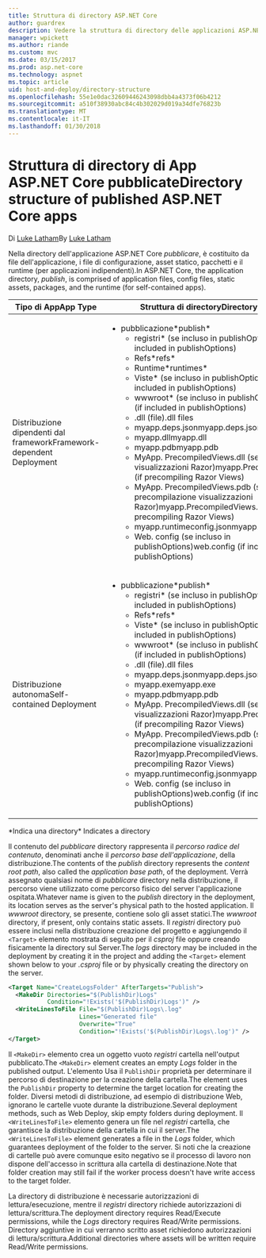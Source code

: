 ```yaml
---
title: Struttura di directory ASP.NET Core
author: guardrex
description: Vedere la struttura di directory delle applicazioni ASP.NET di base pubblicate.
manager: wpickett
ms.author: riande
ms.custom: mvc
ms.date: 03/15/2017
ms.prod: asp.net-core
ms.technology: aspnet
ms.topic: article
uid: host-and-deploy/directory-structure
ms.openlocfilehash: 55e1e0dac32609446243098dbb4a4373f06b4212
ms.sourcegitcommit: a510f38930abc84c4b302029d019a34dfe76823b
ms.translationtype: MT
ms.contentlocale: it-IT
ms.lasthandoff: 01/30/2018
---
```

# <a name="directory-structure-of-published-aspnet-core-apps"></a><span data-ttu-id="c56f5-103">Struttura di directory di App ASP.NET Core pubblicate</span><span class="sxs-lookup"><span data-stu-id="c56f5-103">Directory structure of published ASP.NET Core apps</span></span>

<span data-ttu-id="c56f5-104">Di [Luke Latham](https://github.com/guardrex)</span><span class="sxs-lookup"><span data-stu-id="c56f5-104">By [Luke Latham](https://github.com/guardrex)</span></span>

<span data-ttu-id="c56f5-105">Nella directory dell'applicazione ASP.NET Core *pubblicare*, è costituito da file dell'applicazione, i file di configurazione, asset statico, pacchetti e il runtime (per applicazioni indipendenti).</span><span class="sxs-lookup"><span data-stu-id="c56f5-105">In ASP.NET Core, the application directory, *publish*, is comprised of application files, config files, static assets, packages, and the runtime (for self-contained apps).</span></span>

| <span data-ttu-id="c56f5-106">Tipo di App</span><span class="sxs-lookup"><span data-stu-id="c56f5-106">App Type</span></span>                       | <span data-ttu-id="c56f5-107">Struttura di directory</span><span class="sxs-lookup"><span data-stu-id="c56f5-107">Directory Structure</span></span> |
| ------------------------------ | ------------------- |
| <span data-ttu-id="c56f5-108">Distribuzione dipendenti dal framework</span><span class="sxs-lookup"><span data-stu-id="c56f5-108">Framework-dependent Deployment</span></span> | <ul><li><span data-ttu-id="c56f5-109">pubblicazione\*</span><span class="sxs-lookup"><span data-stu-id="c56f5-109">publish\*</span></span><ul><li><span data-ttu-id="c56f5-110">registri\* (se incluso in publishOptions)</span><span class="sxs-lookup"><span data-stu-id="c56f5-110">logs\* (if included in publishOptions)</span></span></li><li><span data-ttu-id="c56f5-111">Refs\*</span><span class="sxs-lookup"><span data-stu-id="c56f5-111">refs\*</span></span></li><li><span data-ttu-id="c56f5-112">Runtime\*</span><span class="sxs-lookup"><span data-stu-id="c56f5-112">runtimes\*</span></span></li><li><span data-ttu-id="c56f5-113">Viste\* (se incluso in publishOptions)</span><span class="sxs-lookup"><span data-stu-id="c56f5-113">Views\* (if included in publishOptions)</span></span></li><li><span data-ttu-id="c56f5-114">wwwroot\* (se incluso in publishOptions)</span><span class="sxs-lookup"><span data-stu-id="c56f5-114">wwwroot\* (if included in publishOptions)</span></span></li><li><span data-ttu-id="c56f5-115">.dll (file)</span><span class="sxs-lookup"><span data-stu-id="c56f5-115">.dll files</span></span></li><li><span data-ttu-id="c56f5-116">myapp.deps.json</span><span class="sxs-lookup"><span data-stu-id="c56f5-116">myapp.deps.json</span></span></li><li><span data-ttu-id="c56f5-117">myapp.dll</span><span class="sxs-lookup"><span data-stu-id="c56f5-117">myapp.dll</span></span></li><li><span data-ttu-id="c56f5-118">myapp.pdb</span><span class="sxs-lookup"><span data-stu-id="c56f5-118">myapp.pdb</span></span></li><li><span data-ttu-id="c56f5-119">MyApp. PrecompiledViews.dll (se precompilazione visualizzazioni Razor)</span><span class="sxs-lookup"><span data-stu-id="c56f5-119">myapp.PrecompiledViews.dll (if precompiling Razor Views)</span></span></li><li><span data-ttu-id="c56f5-120">MyApp. PrecompiledViews.pdb (se precompilazione visualizzazioni Razor)</span><span class="sxs-lookup"><span data-stu-id="c56f5-120">myapp.PrecompiledViews.pdb (if precompiling Razor Views)</span></span></li><li><span data-ttu-id="c56f5-121">myapp.runtimeconfig.json</span><span class="sxs-lookup"><span data-stu-id="c56f5-121">myapp.runtimeconfig.json</span></span></li><li><span data-ttu-id="c56f5-122">Web. config (se incluso in publishOptions)</span><span class="sxs-lookup"><span data-stu-id="c56f5-122">web.config (if included in publishOptions)</span></span></li></ul></li></ul> |
| <span data-ttu-id="c56f5-123">Distribuzione autonoma</span><span class="sxs-lookup"><span data-stu-id="c56f5-123">Self-contained Deployment</span></span>      | <ul><li><span data-ttu-id="c56f5-124">pubblicazione\*</span><span class="sxs-lookup"><span data-stu-id="c56f5-124">publish\*</span></span><ul><li><span data-ttu-id="c56f5-125">registri\* (se incluso in publishOptions)</span><span class="sxs-lookup"><span data-stu-id="c56f5-125">logs\* (if included in publishOptions)</span></span></li><li><span data-ttu-id="c56f5-126">Refs\*</span><span class="sxs-lookup"><span data-stu-id="c56f5-126">refs\*</span></span></li><li><span data-ttu-id="c56f5-127">Viste\* (se incluso in publishOptions)</span><span class="sxs-lookup"><span data-stu-id="c56f5-127">Views\* (if included in publishOptions)</span></span></li><li><span data-ttu-id="c56f5-128">wwwroot\* (se incluso in publishOptions)</span><span class="sxs-lookup"><span data-stu-id="c56f5-128">wwwroot\* (if included in publishOptions)</span></span></li><li><span data-ttu-id="c56f5-129">.dll (file)</span><span class="sxs-lookup"><span data-stu-id="c56f5-129">.dll files</span></span></li><li><span data-ttu-id="c56f5-130">myapp.deps.json</span><span class="sxs-lookup"><span data-stu-id="c56f5-130">myapp.deps.json</span></span></li><li><span data-ttu-id="c56f5-131">myapp.exe</span><span class="sxs-lookup"><span data-stu-id="c56f5-131">myapp.exe</span></span></li><li><span data-ttu-id="c56f5-132">myapp.pdb</span><span class="sxs-lookup"><span data-stu-id="c56f5-132">myapp.pdb</span></span></li><li><span data-ttu-id="c56f5-133">MyApp. PrecompiledViews.dll (se precompilazione visualizzazioni Razor)</span><span class="sxs-lookup"><span data-stu-id="c56f5-133">myapp.PrecompiledViews.dll (if precompiling Razor Views)</span></span></li><li><span data-ttu-id="c56f5-134">MyApp. PrecompiledViews.pdb (se precompilazione visualizzazioni Razor)</span><span class="sxs-lookup"><span data-stu-id="c56f5-134">myapp.PrecompiledViews.pdb (if precompiling Razor Views)</span></span></li><li><span data-ttu-id="c56f5-135">myapp.runtimeconfig.json</span><span class="sxs-lookup"><span data-stu-id="c56f5-135">myapp.runtimeconfig.json</span></span></li><li><span data-ttu-id="c56f5-136">Web. config (se incluso in publishOptions)</span><span class="sxs-lookup"><span data-stu-id="c56f5-136">web.config (if included in publishOptions)</span></span></li></ul></li></ul> |
<span data-ttu-id="c56f5-137">\*Indica una directory</span><span class="sxs-lookup"><span data-stu-id="c56f5-137">\* Indicates a directory</span></span>

<span data-ttu-id="c56f5-138">Il contenuto del *pubblicare* directory rappresenta il *percorso radice del contenuto*, denominati anche il *percorso base dell'applicazione*, della distribuzione.</span><span class="sxs-lookup"><span data-stu-id="c56f5-138">The contents of the *publish* directory represents the *content root path*, also called the *application base path*, of the deployment.</span></span> <span data-ttu-id="c56f5-139">Verrà assegnato qualsiasi nome di *pubblicare* directory nella distribuzione, il percorso viene utilizzato come percorso fisico del server l'applicazione ospitata.</span><span class="sxs-lookup"><span data-stu-id="c56f5-139">Whatever name is given to the *publish* directory in the deployment, its location serves as the server's physical path to the hosted application.</span></span> <span data-ttu-id="c56f5-140">Il *wwwroot* directory, se presente, contiene solo gli asset statici.</span><span class="sxs-lookup"><span data-stu-id="c56f5-140">The *wwwroot* directory, if present, only contains static assets.</span></span> <span data-ttu-id="c56f5-141">Il *registri* directory può essere inclusi nella distribuzione creazione del progetto e aggiungendo il `<Target>` elemento mostrata di seguito per il *csproj* file oppure creando fisicamente la directory sul Server.</span><span class="sxs-lookup"><span data-stu-id="c56f5-141">The *logs* directory may be included in the deployment by creating it in the project and adding the `<Target>` element shown below to your *.csproj* file or by physically creating the directory on the server.</span></span>

```xml
<Target Name="CreateLogsFolder" AfterTargets="Publish">
  <MakeDir Directories="$(PublishDir)Logs" 
           Condition="!Exists('$(PublishDir)Logs')" />
  <WriteLinesToFile File="$(PublishDir)Logs\.log" 
                    Lines="Generated file" 
                    Overwrite="True" 
                    Condition="!Exists('$(PublishDir)Logs\.log')" />
</Target>
```

<span data-ttu-id="c56f5-142">Il `<MakeDir>` elemento crea un oggetto vuoto *registri* cartella nell'output pubblicato.</span><span class="sxs-lookup"><span data-stu-id="c56f5-142">The `<MakeDir>` element creates an empty *Logs* folder in the published output.</span></span> <span data-ttu-id="c56f5-143">L'elemento Usa il `PublishDir` proprietà per determinare il percorso di destinazione per la creazione della cartella.</span><span class="sxs-lookup"><span data-stu-id="c56f5-143">The element uses the `PublishDir` property to determine the target location for creating the folder.</span></span> <span data-ttu-id="c56f5-144">Diversi metodi di distribuzione, ad esempio di distribuzione Web, ignorano le cartelle vuote durante la distribuzione.</span><span class="sxs-lookup"><span data-stu-id="c56f5-144">Several deployment methods, such as Web Deploy, skip empty folders during deployment.</span></span> <span data-ttu-id="c56f5-145">Il `<WriteLinesToFile>` elemento genera un file nel *registri* cartella, che garantisce la distribuzione della cartella in cui il server.</span><span class="sxs-lookup"><span data-stu-id="c56f5-145">The `<WriteLinesToFile>` element generates a file in the *Logs* folder, which guarantees deployment of the folder to the server.</span></span> <span data-ttu-id="c56f5-146">Si noti che la creazione di cartelle può avere comunque esito negativo se il processo di lavoro non dispone dell'accesso in scrittura alla cartella di destinazione.</span><span class="sxs-lookup"><span data-stu-id="c56f5-146">Note that folder creation may still fail if the worker process doesn't have write access to the target folder.</span></span>

<span data-ttu-id="c56f5-147">La directory di distribuzione è necessarie autorizzazioni di lettura/esecuzione, mentre il *registri* directory richiede autorizzazioni di lettura/scrittura.</span><span class="sxs-lookup"><span data-stu-id="c56f5-147">The deployment directory requires Read/Execute permissions, while the *Logs* directory requires Read/Write permissions.</span></span> <span data-ttu-id="c56f5-148">Directory aggiuntive in cui verranno scritto asset richiedono autorizzazioni di lettura/scrittura.</span><span class="sxs-lookup"><span data-stu-id="c56f5-148">Additional directories where assets will be written require Read/Write permissions.</span></span>
